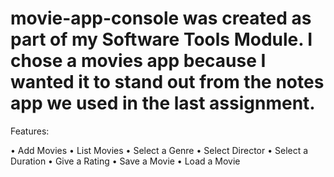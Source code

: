 # movie-app-console was created as part of my Software Tools Module. I chose a movies app because I wanted it to stand out from the notes app we used in the last assignment.

Features:

• Add Movies
• List Movies
• Select a Genre
• Select Director
• Select a Duration
• Give a Rating
• Save a Movie
• Load a Movie
